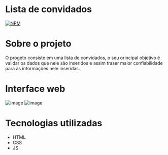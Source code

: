 # Lista de convidados
[![NPM](https://img.shields.io/npm/l/react)](https://github.com/gustavomanoel5/Lista_de_convidados/blob/main/LICENSE) 

# Sobre o projeto

O progeto consiste em uma lista de convidados, o seu orincipal objetivo é validar os dados que nele são inseridos e assim traser maior confiabilidade para as informações nele inseridas.

# Interface web
![image](https://github.com/gustavomanoel5/Lista_de_convidados/assets/137355451/761b0f37-cf8f-4697-aaaa-b91be152cacc)
![image](https://github.com/gustavomanoel5/Lista_de_convidados/assets/137355451/9ba0826c-37ce-48df-a7ad-cecf0cabf5f6)


# Tecnologias utilizadas
- HTML
- CSS 
- JS 
